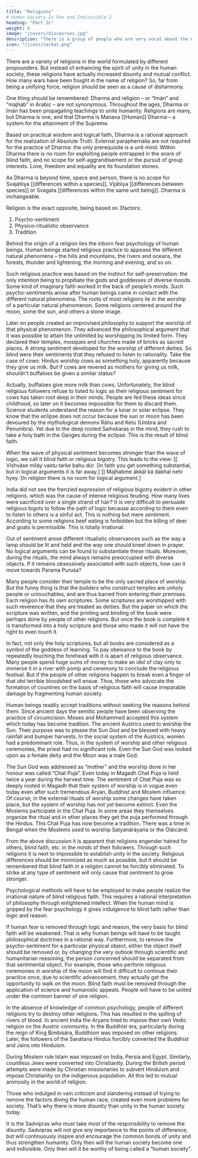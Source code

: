 ```yaml
---
title: "Religions"
# Human Society Is One and Indivisible 2
heading: "Part 2c"
weight: 8
image: "/covers/discourses.jpg"
description: "There is a group of people who are very vocal about the national language. But is it the proper time to fight over the language issue?"
icon: "/icons/sarkar.png"
---
```



There are a variety of religions in the world formulated by different propounders. But instead of enhancing the spirit of unity in the human society, these religions have actually increased disunity and mutual conflict. How many wars have been fought in the name of religion? So, far from being a unifying force, religion should be seen as a cause of disharmony.

One thing should be remembered: Dharma and religion – or “Imán” and “majhab” in Arabic – are not synonymous. Throughout the ages, Dharma or Imán has been propagating teachings to unite humanity. Religions are many, but Dharma is one, and that Dharma is Manava [[Human]] Dharma – a system for the attainment of the Supreme. 

Based on practical wisdom and logical faith, Dharma is a rational approach for the realization of Absolute Truth. External paraphernalia are not required for the practice of Dharma: the only prerequisite is a unit mind. Within Dharma there is no room for exploiting people entrapped in the snare of blind faith, and no scope for self-aggrandisement or the pursuit of group interests. Love, freedom and equality are its foundation stones. 

As Dharma is beyond time, space and person, there is no scope for Svajátiiya [[differences within a species]], Vijátiiya [[differences between species]] or Svagata [[differences within the same unit being]]. Dharma is inchangeable.

<!-- Eka eva suhrd dharma nidhane’pyanuyáti yah.
[Dharma is the only real friend; it follows one even after death] -->

Religion is the exact opposite, being based on 3factors:

1. Psycho-sentiment
2. Physico-ritualistic observance
3. Tradition

Behind the origin of a religion lies the inborn fear psychology of human beings. Human beings started religious practice to appease the different natural phenomena – the hills and mountains, the rivers and oceans, the forests, thunder and lightening, the morning and evening, and so on.

Such religious practice was based on the instinct for self-preservation: the only intention being to propitiate the gods and goddesses of diverse moods. Some kind of imaginary faith worked in the back of people’s minds. Such psycho-sentiments arose after human beings came in contact with the different natural phenomena. The roots of most religions lie in the worship of a particular natural phenomenon. Some religions centered around the moon, some the sun, and others a stone image. 

Later on people created an improvised philosophy to support the worship of that physical phenomenon. They advanced the philosophical argument that it was possible to attain the unlimited by worshipping its limited form. They declared their temples, mosques and churches made of bricks as sacred places. A strong sentiment developed for the worship of different deities. So blind were their sentiments that they refused to listen to rationality. Take the case of cows: Hindus worship cows as something holy, apparently because they give us milk. But if cows are revered as mothers for giving us milk, shouldn’t buffaloes be given a similar status? 

Actually, buffaloes give more milk than cows. Unfortunately, the blind religious followers refuse to listed to logic as their religious sentiment for cows has taken root deep in their minds. People are fed these ideas since childhood, so later on it becomes impossible for them to discard them. Science students understand the reason for a lunar or solar eclipse. They know that the eclipse does not occur because the sun or moon has been devoured by the mythological demons Ráhu and Ketu (Umbra and Penumbra). Yet due to the deep rooted Saḿskaras in the mind, they rush to take a holy bath in the Ganges during the eclipse. This is the result of blind faith.

When the wave of physical sentiment becomes stronger than the wave of logic, we call it blind faith or religious bigotry. This leads to the view:
[[
Vishváse miláy vastu tarke bahu dúr.
[In faith you get something substantial, but in logical arguments it is far away.]
]]
Majhabme ákkál ká dakhal nehi hyey.
[In religion there is no room for logical argument.]

India did not see the frenzied expression of religious bigotry evident in other religions, which was the cause of intense religious feuding. How many lives were sacrificed over a single strand of hair? It is very difficult to persuade religious bigots to follow the path of logic because according to them even to listen to others is a sinful act. This is nothing but mere sentiment. According to some religions beef eating is forbidden but the killing of deer and goats is permissible. This is totally irrational.

Out of sentiment arose different ritualistic observances such as the way a lamp should be lit and held and the way one should kneel down in prayer. No logical arguments can be found to substantiate these rituals. Moreover, during the rituals, the mind always remains preoccupied with diverse objects. If it remains obsessively associated with such objects, how can it move towards Parama Puruśa?

Many people consider their temple to be the only sacred place of worship. But the funny thing is that the builders who construct temples are unholy people or untouchables, and are thus barred from entering their premises. Each religion has its own scriptures. Some scriptures are worshipped with such reverence that they are treated as deities. But the paper on which the scripture was written, and the printing and binding of the book were perhaps done by people of other religions. But once the book is complete it is transformed into a holy scripture and those who made it will not have the right to even touch it. 

In fact, not only the holy scriptures, but all books are considered as a symbol of the goddess of learning. To pay obeisance to the book by repeatedly touching the forehead with it is apart of religious observance. Many people spend huge sums of money to make an idol of clay only to immerse it in a river with pomp and ceremony to conclude the religious festival. But if the people of other religions happen to break even a finger of that idol terrible bloodshed will ensue. Thus, those who advocate the formation of countries on the basis of religious faith will cause irreparable damage by fragmenting human society.

Human beings readily accept traditions without seeking the reasons behind them. Since ancient days the semitic people have been observing the practice of circumcision. Moses and Mohammed accepted this system which today has become tradition. The ancient Austrics used to worship the Sun. Their purpose was to please the Sun God and be blessed with heavy rainfall and bumper harvests. In the social system of the Austrics, women had a predominant role. Thus, in the system of worship and other religious ceremonies, the priest had no significant role. Even the Sun God was looked upon as a female deity and the Moon was a male God. 

The Sun God was addressed as “mother” and the worship done in her honour was called “Chat Puja”. Even today in Magadh Chat Puja is held twice a year during the harvest time. The sentiment of Chat Puja was so deeply rooted in Magadh that their system of worship is in vogue even today even after such tremendous Aryan, Buddhist and Moslem influence. Of course, in the external rituals of worship some changes have taken place, but the system of worship has not yet become extinct. Even the Moslems participate in the Chat Puja. In some areas they themselves organize the ritual and in other places they get the puja performed through the Hindus. This Chat Puja has now become a tradition. There was a time in Bengal when the Moslems used to worship Satyanáráyańa or the Oláicánd.

From the above discussion it is apparent that religions engender hatred for others, blind faith, etc. in the minds of their followers. Through such religions it is next to impossible to establish unity in the society. Religious differences should be minimized as much as possible, but it should be remembered that blind faith in a religion cannot be forcibly eliminated. To strike at any type of sentiment will only cause that sentiment to grow stronger. 

Psychological methods will have to be employed to make people realize the irrational nature of blind religious faith. This requires a rational interpretation of philosophy through enlightened intellect. When the human mind is gripped by the fear psychology it gives indulgence to blind faith rather than logic and reason. 

If human fear is removed through logic and reason, the very basis for blind faith will be weakened. That is why human beings will have to be taught philosophical doctrines in a rational way. Furthermore, to remove the psycho-sentiment for a particular physical object, either the object itself should be removed or, by changing the very outlook through scientific and humanitarian reasoning, the person concerned should be separated from that sentimental object. For example, those who perform religious ceremonies in worship of the moon will find it difficult to continue their practice once, due to scientific advancement, they actually get the opportunity to walk on the moon. Blind faith must be removed through the application of science and humanistic appeals. People will have to be united under the common banner of one religion.

In the absence of knowledge of common psychology, people of different religions try to destroy other religions. This has resulted in the spilling of rivers of blood. In ancient India the Aryans tried to impose their own Vedic religion on the Austric community. In the Buddhist era, particularly during the reign of King Bimbisára, Buddhism was imposed on other religions. Later, the followers of the Sanátana Hindus forcibly converted the Buddhist and Jains into Hinduism. 

During Moslem rule Islam was imposed on India, Persia and Egypt. Similarly, countless Jews were converted into Christianity. During the British period attempts were made by Christian missionaries to subvert Hinduism and impose Christianity on the indigenous population. All this led to mutual animosity in the world of religion.

Those who indulged in vain criticism and slandering instead of trying to remove the factors diving the human race, created even more problems for society. That’s why there is more disunity than unity in the human society today.

It is the Sadvipras who must take most of the responsibility to remove the disunity. Sadvipras will not give any importance to the points of difference, but will continuously inspire and encourage the common bonds of unity and thus strengthen humanity. Only then will the human society become one and indivisible. Only then will it be worthy of being called a “human society”.


